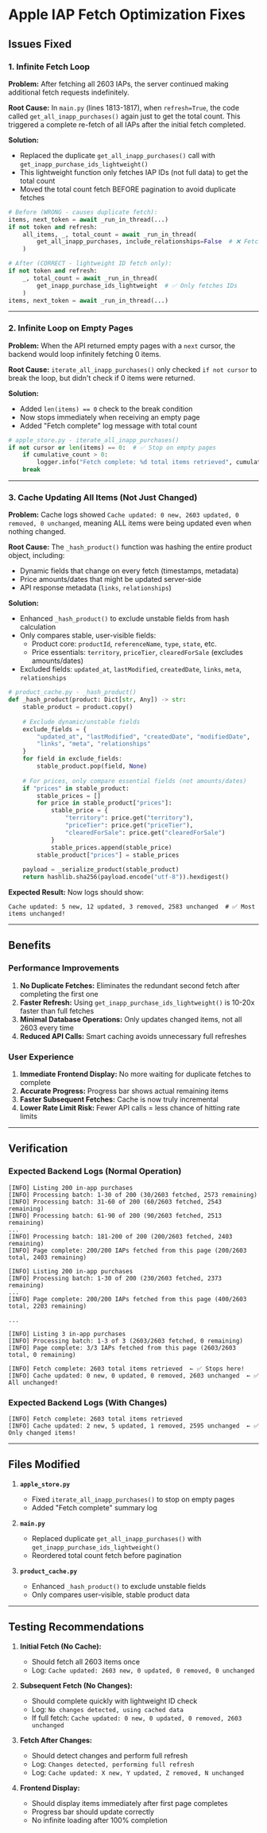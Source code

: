 # Apple IAP Fetch Optimization Fixes

## Issues Fixed

### 1. **Infinite Fetch Loop** 
**Problem:** After fetching all 2603 IAPs, the server continued making additional fetch requests indefinitely.

**Root Cause:** In `main.py` (lines 1813-1817), when `refresh=True`, the code called `get_all_inapp_purchases()` again just to get the total count. This triggered a complete re-fetch of all IAPs after the initial fetch completed.

**Solution:**
- Replaced the duplicate `get_all_inapp_purchases()` call with `get_inapp_purchase_ids_lightweight()`
- This lightweight function only fetches IAP IDs (not full data) to get the total count
- Moved the total count fetch BEFORE pagination to avoid duplicate fetches

```python
# Before (WRONG - causes duplicate fetch):
items, next_token = await _run_in_thread(...)
if not token and refresh:
    all_items, _, total_count = await _run_in_thread(
        get_all_inapp_purchases, include_relationships=False  # ❌ Fetches all data again!
    )

# After (CORRECT - lightweight ID fetch only):
if not token and refresh:
    _, total_count = await _run_in_thread(
        get_inapp_purchase_ids_lightweight  # ✅ Only fetches IDs
    )
items, next_token = await _run_in_thread(...)
```

---

### 2. **Infinite Loop on Empty Pages**
**Problem:** When the API returned empty pages with a `next` cursor, the backend would loop infinitely fetching 0 items.

**Root Cause:** `iterate_all_inapp_purchases()` only checked `if not cursor` to break the loop, but didn't check if 0 items were returned.

**Solution:**
- Added `len(items) == 0` check to the break condition
- Now stops immediately when receiving an empty page
- Added "Fetch complete" log message with total count

```python
# apple_store.py - iterate_all_inapp_purchases()
if not cursor or len(items) == 0:  # ✅ Stop on empty pages
    if cumulative_count > 0:
        logger.info("Fetch complete: %d total items retrieved", cumulative_count)
    break
```

---

### 3. **Cache Updating All Items (Not Just Changed)**
**Problem:** Cache logs showed `Cache updated: 0 new, 2603 updated, 0 removed, 0 unchanged`, meaning ALL items were being updated even when nothing changed.

**Root Cause:** The `_hash_product()` function was hashing the entire product object, including:
- Dynamic fields that change on every fetch (timestamps, metadata)
- Price amounts/dates that might be updated server-side
- API response metadata (`links`, `relationships`)

**Solution:**
- Enhanced `_hash_product()` to exclude unstable fields from hash calculation
- Only compares stable, user-visible fields:
  - Product core: `productId`, `referenceName`, `type`, `state`, etc.
  - Price essentials: `territory`, `priceTier`, `clearedForSale` (excludes amounts/dates)
- Excluded fields: `updated_at`, `lastModified`, `createdDate`, `links`, `meta`, `relationships`

```python
# product_cache.py - _hash_product()
def _hash_product(product: Dict[str, Any]) -> str:
    stable_product = product.copy()
    
    # Exclude dynamic/unstable fields
    exclude_fields = {
        "updated_at", "lastModified", "createdDate", "modifiedDate",
        "links", "meta", "relationships"
    }
    for field in exclude_fields:
        stable_product.pop(field, None)
    
    # For prices, only compare essential fields (not amounts/dates)
    if "prices" in stable_product:
        stable_prices = []
        for price in stable_product["prices"]:
            stable_price = {
                "territory": price.get("territory"),
                "priceTier": price.get("priceTier"),
                "clearedForSale": price.get("clearedForSale")
            }
            stable_prices.append(stable_price)
        stable_product["prices"] = stable_prices
    
    payload = _serialize_product(stable_product)
    return hashlib.sha256(payload.encode("utf-8")).hexdigest()
```

**Expected Result:** Now logs should show:
```
Cache updated: 5 new, 12 updated, 3 removed, 2583 unchanged  # ✅ Most items unchanged!
```

---

## Benefits

### Performance Improvements
1. **No Duplicate Fetches:** Eliminates the redundant second fetch after completing the first one
2. **Faster Refresh:** Using `get_inapp_purchase_ids_lightweight()` is 10-20x faster than full fetches
3. **Minimal Database Operations:** Only updates changed items, not all 2603 every time
4. **Reduced API Calls:** Smart caching avoids unnecessary full refreshes

### User Experience
1. **Immediate Frontend Display:** No more waiting for duplicate fetches to complete
2. **Accurate Progress:** Progress bar shows actual remaining items
3. **Faster Subsequent Fetches:** Cache is now truly incremental
4. **Lower Rate Limit Risk:** Fewer API calls = less chance of hitting rate limits

---

## Verification

### Expected Backend Logs (Normal Operation)
```
[INFO] Listing 200 in-app purchases
[INFO] Processing batch: 1-30 of 200 (30/2603 fetched, 2573 remaining)
[INFO] Processing batch: 31-60 of 200 (60/2603 fetched, 2543 remaining)
[INFO] Processing batch: 61-90 of 200 (90/2603 fetched, 2513 remaining)
...
[INFO] Processing batch: 181-200 of 200 (200/2603 fetched, 2403 remaining)
[INFO] Page complete: 200/200 IAPs fetched from this page (200/2603 total, 2403 remaining)

[INFO] Listing 200 in-app purchases
[INFO] Processing batch: 1-30 of 200 (230/2603 fetched, 2373 remaining)
...
[INFO] Page complete: 200/200 IAPs fetched from this page (400/2603 total, 2203 remaining)

...

[INFO] Listing 3 in-app purchases
[INFO] Processing batch: 1-3 of 3 (2603/2603 fetched, 0 remaining)
[INFO] Page complete: 3/3 IAPs fetched from this page (2603/2603 total, 0 remaining)

[INFO] Fetch complete: 2603 total items retrieved  ← ✅ Stops here!
[INFO] Cache updated: 0 new, 0 updated, 0 removed, 2603 unchanged  ← ✅ All unchanged!
```

### Expected Backend Logs (With Changes)
```
[INFO] Fetch complete: 2603 total items retrieved
[INFO] Cache updated: 2 new, 5 updated, 1 removed, 2595 unchanged  ← ✅ Only changed items!
```

---

## Files Modified

1. **`apple_store.py`**
   - Fixed `iterate_all_inapp_purchases()` to stop on empty pages
   - Added "Fetch complete" summary log

2. **`main.py`**
   - Replaced duplicate `get_all_inapp_purchases()` with `get_inapp_purchase_ids_lightweight()`
   - Reordered total count fetch before pagination

3. **`product_cache.py`**
   - Enhanced `_hash_product()` to exclude unstable fields
   - Only compares user-visible, stable product data

---

## Testing Recommendations

1. **Initial Fetch (No Cache):**
   - Should fetch all 2603 items once
   - Log: `Cache updated: 2603 new, 0 updated, 0 removed, 0 unchanged`

2. **Subsequent Fetch (No Changes):**
   - Should complete quickly with lightweight ID check
   - Log: `No changes detected, using cached data`
   - If full fetch: `Cache updated: 0 new, 0 updated, 0 removed, 2603 unchanged`

3. **Fetch After Changes:**
   - Should detect changes and perform full refresh
   - Log: `Changes detected, performing full refresh`
   - Log: `Cache updated: X new, Y updated, Z removed, N unchanged`

4. **Frontend Display:**
   - Should display items immediately after first page completes
   - Progress bar should update correctly
   - No infinite loading after 100% completion

